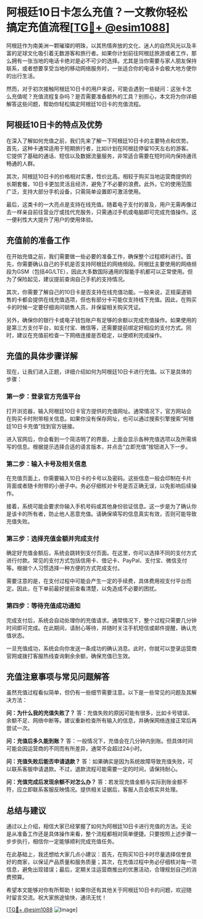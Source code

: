 # 阿根廷10日卡怎么充值？一文教你轻松搞定充值流程[[TG💪+ @esim1088](https://t.me/s/esim1088)]

阿根廷作为南美洲一颗璀璨的明珠，以其热情奔放的文化、迷人的自然风光以及丰富的足球文化吸引着无数游客和旅行者。如果你计划前往阿根廷旅游或者工作，那么拥有一张当地的电话卡绝对是必不可少的选择。尤其是当你需要与家人朋友保持联系，或者想要享受当地的移动网络服务时，一张适合你的电话卡会极大地方便你的出行生活。

然而，对于初次接触阿根廷10日卡的用户来说，可能会遇到一些疑问：这张卡怎么充值呢？充值流程复杂吗？是否需要准备额外的工具？别担心，本文将为你详细解答这些问题，帮助你轻松搞定阿根廷10日卡的充值流程。

## 阿根廷10日卡的特点及优势

在深入了解如何充值之前，我们先来了解一下阿根廷10日卡的主要特点和优势。首先，这种卡通常适用于短期旅行者，比如计划在阿根廷停留10天左右的游客。它提供了基础的通话、短信以及数据流量服务，非常适合需要在短时间内保持通讯畅通的人群。

其次，阿根廷10日卡的价格相对实惠，性价比高。相较于购买当地运营商提供的长期套餐，10日卡更加灵活且经济，避免了不必要的浪费。此外，它的使用范围广泛，支持大部分手机设备，只需简单设置即可激活使用。

最后，这类卡的一大亮点是支持在线充值。随着电子支付的普及，用户无需再像过去一样亲自前往营业厅或找代充服务，只需通过手机或电脑即可完成充值操作。这一便利性大大提升了用户的使用体验。

## 充值前的准备工作

在开始充值之前，我们需要做一些必要的准备工作，确保整个过程顺利进行。首先，你需要确认自己的手机是否支持阿根廷的网络频段。阿根廷主要使用的网络频段为GSM（包括4G/LTE），因此大多数国际通用的智能手机都可以正常使用。但为了保险起见，建议提前查询自己手机的支持情况。

其次，你需要了解自己的10日卡是否支持在线充值功能。一般来说，正规渠道销售的卡都会提供在线充值选项，但也有部分卡可能仅支持线下充值。因此，在购买卡的时候一定要仔细询问销售人员，并保留相关购买凭证。

另外，确保你的银行卡或电子钱包账户有足够的余额以完成充值操作。如果使用的是第三方支付平台，如支付宝、微信等，还需要提前绑定好相应的支付方式。同时，建议在充值前检查一下网络连接是否稳定，以便顺利完成操作。

## 充值的具体步骤详解

现在，让我们进入正题，详细介绍如何为阿根廷10日卡进行充值。以下是具体的步骤：

### 第一步：登录官方充值平台

打开浏览器，输入阿根廷10日卡官方提供的充值网址。通常情况下，官方网站会在购买卡时附带相关信息。如果你没有保存网址，也可以通过搜索引擎搜索“阿根廷10日卡充值”找到官方链接。

进入官网后，你会看到一个简洁明了的界面，上面会显示各种充值选项以及所需填写的信息。根据提示选择合适的语言版本，并点击“立即充值”按钮进入下一步。

### 第二步：输入卡号及相关信息

在充值页面上，你需要输入10日卡的卡号以及密码。这些信息一般会印制在卡片背面或者随卡附带的小册子中。务必仔细核对卡号是否正确无误，以免影响后续操作。

接着，系统可能会要求你输入手机号码或其他身份验证信息。这一步是为了确认你是该卡的所有者，防止他人恶意充值。请确保填写的信息真实有效，否则可能导致充值失败。

### 第三步：选择充值金额并完成支付

确定好充值金额后，系统会跳转到支付页面。在这里，你可以选择不同的支付方式进行付款。常见的支付方式包括信用卡、借记卡、PayPal、支付宝、微信支付等。根据个人习惯选择一种方便的方式完成支付。

需要注意的是，在支付过程中可能会产生一定的手续费，具体费用视支付平台而定。因此，在下单前最好提前查看清楚，以免造成不必要的困扰。

### 第四步：等待充值成功通知

完成支付后，系统会自动处理你的充值请求。通常情况下，整个过程只需要几分钟时间即可完成。在此期间，请耐心等待，并随时关注手机短信或邮件提醒，确认充值状态。

一旦充值成功，系统会向你发送一条成功的确认消息。此时，你就可以登录运营商官网或拨打客服热线查询剩余余额，确保充值已生效。

## 充值注意事项与常见问题解答

虽然充值过程看似简单，但仍有一些细节需要注意。以下是一些常见的问题及其解决方法：

**问：为什么我的充值失败了？**
答：充值失败的原因可能有很多，比如卡号错误、余额不足、网络中断等。建议重新检查所有输入的信息，并确保网络连接正常后再尝试一次。

**问：充值后多久能到账？**
答：一般情况下，充值会在几分钟内到账。但具体时间可能会因运营商的不同而有所差异，通常不会超过24小时。

**问：充值失败后能否申请退款？**
答：如果确实是因为系统故障导致充值失败，可以联系客服申请退款。不过，退款流程可能需要一定的时间，请保持耐心。

**问：充值完成后发现余额不对怎么办？**
答：若发现充值金额与实际到账金额不符，应立即联系客服反映情况。提供相关证据后，客服人员会核实并处理。

## 总结与建议

通过以上介绍，相信大家已经掌握了如何为阿根廷10日卡进行充值的方法。无论是从准备工作还是具体操作来看，整个流程都相对简单便捷。只要按照上述步骤一步步执行，相信你一定能够顺利完成充值任务。

在此基础上，我还想给大家几点小建议：首先，在购买10日卡时尽量选择信誉良好的商家，以保证产品质量和服务质量；其次，在充值过程中务必仔细核对每一项信息，避免出现错误；最后，定期关注运营商推出的优惠活动，合理规划自己的消费预算。

希望本文能够对你有所帮助！如果你还有其他关于阿根廷10日卡的问题，欢迎随时留言交流。祝大家旅途愉快，通讯无忧！

[[TG💪+ @esim1088](https://t.me/s/esim1088) ![Image](https://i.postimg.cc/4NQfJmqS/Snipaste-2025-05-13-00-14-12.png)]